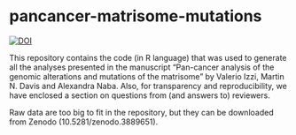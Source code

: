 # pancancer-matrisome-mutations

[![DOI](https://zenodo.org/badge/279057858.svg)](https://zenodo.org/badge/latestdoi/279057858)

This repository contains the code (in R language) that was used to generate all the analyses presented in the manuscript “Pan-cancer analysis of the genomic alterations and mutations of the matrisome” by Valerio Izzi, Martin N. Davis and Alexandra Naba. Also, for transparency and reproducibility, we have enclosed a section on questions from (and answers to) reviewers.

Raw data are too big to fit in the repository, but they can be downloaded from Zenodo (10.5281/zenodo.3889651).
